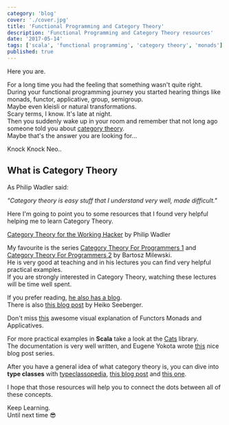 ```yaml
---
category: 'blog'
cover: './cover.jpg'
title: 'Functional Programming and Category Theory'
description: 'Functional Programming and Category Theory resources'
date: '2017-05-14'
tags: ['scala', 'functional programming', 'category theory', 'monads']
published: true
---
```

<article class="prose prose-lg sm:prose lg:prose-lg xl:prose-xl">

Here you are.

For a long time you had the feeling that something wasn't quite right.  
During your functional programming journey you started hearing things like monads, functor, applicative, group, semigroup.  
Maybe even kleisli or natural transformations.  
Scary terms, I know.
It's late at night.  
Then you suddenly wake up in your room and remember that not long ago someone told you about <a href="https://en.wikipedia.org/wiki/Category_theory" target="_blank" rel="noopener noreferrer">category theory</a>.  
Maybe that's the answer you are looking for...

Knock Knock Neo..

## What is Category Theory  

As Philip Wadler said: 

_"Category theory is easy stuff that I understand very well, made difficult."_  

Here I'm going to point you to some resources that I found very helpful helping me to learn Category Theory.  
 

<a href="https://www.youtube.com/watch?v=V10hzjgoklA" target="_blank" rel="noopener noreferrer">Category Theory for the Working Hacker</a> by Philip Wadler

My favourite is the series 
<a href="https://www.youtube.com/watch?v=I8LbkfSSR58&list=PLbgaMIhjbmEnaH_LTkxLI7FMa2HsnawM_" target="_blank" rel="noopener noreferrer">Category Theory For Programmers 1</a> and 
<a href="https://www.youtube.com/watch?v=3XTQSx1A3x8&list=PLbgaMIhjbmElia1eCEZNvsVscFef9m0dm" target="_blank" rel="noopener noreferrer">Category Theory For Programmers 2</a>  by Bartosz Milewski.  
He is very good at teaching and in his lectures you can find very helpful practical examples.   
If you are strongly interested in Category Theory, watching these lectures will be time well spent.


If you prefer reading, <a href="https://bartoszmilewski.com/2014/10/28/category-theory-for-programmers-the-preface/" target="_blank" rel="noopener noreferrer">he also has a blog</a>.  
There is also <a href="https://hseeberger.wordpress.com/2010/11/25/introduction-to-category-theory-in-scala/" target="_blank" rel="noopener noreferrer">this blog post</a> by Heiko Seeberger.  

Don't miss <a href="http://adit.io/posts/2013-04-17-functors,_applicatives,_and_monads_in_pictures.html" target="_blank" rel="noopener noreferrer">this</a> awesome visual explanation of Functors Monads and Applicatives.

For more practical examples in **Scala** take a look at the <a href="http://typelevel.org/cats/typeclasses.html" target="_blank" rel="noopener noreferrer">Cats</a> library.  
The documentation is very well written, and Eugene Yokota wrote <a href="http://eed3si9n.com/herding-cats/" target="_blank" rel="noopener noreferrer">this</a> nice blog post series.  

After you have a general idea of what category theory is, you can dive into **type classes** with <a href="http://channingwalton.github.io/typeclassopedia/" target="_blank" rel="noopener noreferrer">typeclassopedia</a>, <a href="http://blog.scalac.io/2017/04/19/typeclasses-in-scala.html" target="_blank" rel="noopener noreferrer">this blog post</a> and <a href="/type-classes-in-scala-a-practical-example/" target="_blank" rel="noopener noreferrer">this one</a>.    

I hope that those resources will help you to connect the dots between all of these concepts.


Keep Learning.  
Until next time :sunglasses:

</article>